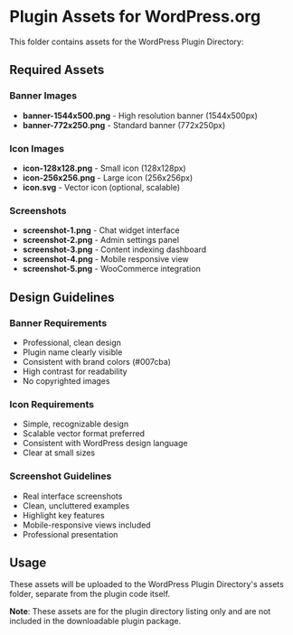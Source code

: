 # Plugin Assets for WordPress.org

This folder contains assets for the WordPress Plugin Directory:

## Required Assets

### Banner Images

- **banner-1544x500.png** - High resolution banner (1544x500px)
- **banner-772x250.png** - Standard banner (772x250px)

### Icon Images

- **icon-128x128.png** - Small icon (128x128px)
- **icon-256x256.png** - Large icon (256x256px)
- **icon.svg** - Vector icon (optional, scalable)

### Screenshots

- **screenshot-1.png** - Chat widget interface
- **screenshot-2.png** - Admin settings panel
- **screenshot-3.png** - Content indexing dashboard
- **screenshot-4.png** - Mobile responsive view
- **screenshot-5.png** - WooCommerce integration

## Design Guidelines

### Banner Requirements

- Professional, clean design
- Plugin name clearly visible
- Consistent with brand colors (#007cba)
- High contrast for readability
- No copyrighted images

### Icon Requirements

- Simple, recognizable design
- Scalable vector format preferred
- Consistent with WordPress design language
- Clear at small sizes

### Screenshot Guidelines

- Real interface screenshots
- Clean, uncluttered examples
- Highlight key features
- Mobile-responsive views included
- Professional presentation

## Usage

These assets will be uploaded to the WordPress Plugin Directory's assets folder, separate from the plugin code itself.

**Note**: These assets are for the plugin directory listing only and are not included in the downloadable plugin package.
